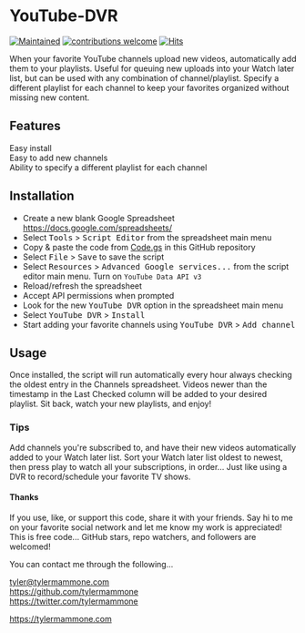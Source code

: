 # YouTube-DVR

[![Maintained](https://img.shields.io/maintenance/yes/2020)](https://github.com/tylermammone/YouTube-DVR/commits/master) [![contributions welcome](https://img.shields.io/badge/contributions-welcome-brightgreen.svg?style=flat)](https://github.com/tylermammone/YouTube-DVR/issues) [![Hits](https://hits.seeyoufarm.com/api/count/incr/badge.svg?url=https%3A%2F%2Fgithub.com%2Ftylermammone%2FYouTube-DVR&count_bg=%2379C83D&title_bg=%23555555&icon=&icon_color=%23E7E7E7&title=hits&edge_flat=false)](https://hits.seeyoufarm.com)

When your favorite YouTube channels upload new videos, automatically add them to your playlists. Useful for queuing new uploads into your Watch later list, but can be used with any combination of channel/playlist. Specify a different playlist for each channel to keep your favorites organized without missing new content.

## Features
Easy install  
Easy to add new channels  
Ability to specify a different playlist for each channel

## Installation
- Create a new blank Google Spreadsheet https://docs.google.com/spreadsheets/
- Select <kbd>Tools</kbd> > <kbd>Script Editor</kbd> from the spreadsheet main menu
- Copy & paste the code from [Code.gs](https://github.com/tylermammone/YouTube-DVR/blob/master/Code.gs) in this GitHub repository
- Select <kbd>File</kbd> > <kbd>Save</kbd> to save the script
- Select <kbd>Resources</kbd> > <kbd>Advanced Google services...</kbd> from the script editor main menu. Turn on `YouTube Data API v3`
- Reload/refresh the spreadsheet
- Accept API permissions when prompted
- Look for the new <kbd>YouTube DVR</kbd> option in the spreadsheet main menu
- Select <kbd>YouTube DVR</kbd> > <kbd>Install</kbd>
- Start adding your favorite channels using <kbd>YouTube DVR</kbd> > <kbd>Add channel</kbd>

## Usage
Once installed, the script will run automatically every hour always checking the oldest entry in the Channels spreadsheet. Videos newer than the timestamp in the Last Checked column will be added to your desired playlist. Sit back, watch your new playlists, and enjoy!

### Tips
Add channels you're subscribed to, and have their new videos automatically added to your Watch later list. Sort your Watch later list oldest to newest, then press play to watch all your subscriptions, in order... Just like using a DVR to record/schedule your favorite TV shows.

#### Thanks
If you use, like, or support this code, share it with your friends. Say hi to me on your favorite social network and let me know my work is appreciated! This is free code... GitHub stars, repo watchers, and followers are welcomed!  

You can contact me through the following...  

tyler@tylermammone.com  
https://github.com/tylermammone  
https://twitter.com/tylermammone

https://tylermammone.com
